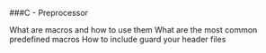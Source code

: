 ###C - Preprocessor

What are macros and how to use them
What are the most common predefined macros
How to include guard your header files